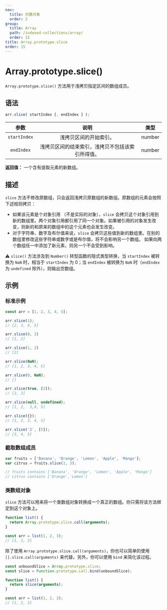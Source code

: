 ```yaml
---
nav:
  title: 内置对象
  order: 2
group:
  title: Array
  path: /indexed-collections/array/
  order: 11
title: Array.prototype.slice
order: 15
---
```


# Array.prototype.slice()

`Array.prototype.slice()` 方法用于浅拷贝指定区间的数组成员。

## 语法

```js
arr.slice( startIndex [, endIndex ] );
```

| 参数         | 说明                                             | 类型   |
| :------------: | :------------------------------------------------: | :------: |
| `startIndex` | 浅拷贝区间的开始索引。                           | number |
| `endIndex`   | 浅拷贝区间的结束索引，浅拷贝不包括该索引所得值。 | number |

**返回值：** 一个含有提取元素的新数组。

## 描述

`slice` 方法不修改原数组，只会返回浅拷贝原数组的新数组。原数组的元素会按照下述规则拷贝：

- 如果该元素是个对象引用 （不是实际的对象），`slice` 会拷贝这个对象引用到新的数组里。两个对象引用都引用了同一个对象。如果被引用的对象发生改变，则新的和原来的数组中的这个元素也会发生改变。
- 对于字符串、数字及布尔值来说，`slice` 会拷贝这些值到新的数组里。在别的数组里修改这些字符串或数字或是布尔值，将不会影响另一个数组。
  如果向两个数组任一中添加了新元素，则另一个不会受到影响。

⚠️ `slice()` 方法涉及到 `Number()` 转型函数的隐式类型转换，当 `startIndex` 被转换为 `NaN` 时，相当于 `startIndex` 为 0；当 `endIndex` 被转换为 `NaN` 时（`endIndex` 为 `undefined` 除外），则输出空数组。

## 示例

### 标准示例

```js
const arr = [1, 2, 3, 4, 5];

arr.slice(1);
// [2, 3, 4, 5]

arr.slice(0, 2)
// [1, 2]

arr.slice(1, 2)
// [2]

arr.slice(NaN);
// [1, 2, 3, 4, 5]

arr.slice(0, NaN);
// []

arr.slice(true, [3]);
// [2, 3]

arr.slice(null, undefined);
// [1, 2,  3,4, 5]

arr.slice({});
// [1, 2, 3, 4, 5]

arr.slice('2', [5]);
// [3, 4, 5]
```

### 截取数组成员

```js
var fruits = ['Banana', 'Orange', 'Lemon', 'Apple', 'Mango'];
var citrus = fruits.slice(1, 3);

// fruits contains ['Banana', 'Orange', 'Lemon', 'Apple', 'Mango']
// citrus contains ['Orange','Lemon']
```

### 类数组对象

`slice` 方法可以用来将一个类数组对象转换成一个真正的数组。你只需将该方法绑定到这个对象上。

```js
function list() {
  return Array.prototype.slice.call(arguments);
}

const arr = list(1, 2, 3);
// [1, 2, 3]
```

除了使用 `Array.prototype.slice.call(arguments)`，你也可以简单的使用 `[].slice.call(arguments)` 来代替。另外，你可以使用 `bind` 来简化该过程。

```js
const unboundSlice = Array.prototype.slice;
const slice = Function.prototype.call.bind(unboundSlice);

function list() {
  return slice(arguments);
}

const arr = list(1, 2, 3);
// [1, 2, 3]
```
